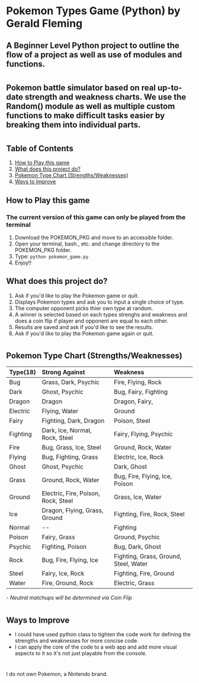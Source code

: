 # **Pokemon Types Game (Python)** by Gerald Fleming

## A Beginner Level Python project to outline the flow of a project as well as use of modules and functions. 
#
## Pokemon battle simulator based on real up-to-date strength and weakness charts. We use the Random() module as well as multiple custom functions to make difficult tasks easier by breaking them into individual parts.

#

## **Table of Contents**
1. [How to Play this game](#how-to-play-this-game)
1. [What does this project do?](#what-does-this-project-do)
1. [Pokemon Type Chart (Strengths/Weaknesses)](#pokemon-type-chart-strengthsweaknesses)
1. [Ways to Improve](#ways-to-improve)


## How to Play this game
### The current version of this game can only be played from the terminal
1. Download the POKEMON_PKG and move to an accessible folder.
2. Open your terminal, bash., etc. and change directory to the POKEMON_PKG folder.
3. Type: `python pokemon_game.py`
4. Enjoy!!

## What does this project do?
1. Ask if you'd like to play the Pokemon game or quit.
2. Displays Pokemon types and ask you to input a single choice of type.
3. The computer opponent picks thier own type at random.
4. A winner is selected based on each types strenghs and weakness and does a coin flip if player and opponent are equal to each other.
5. Results are saved and ask if you'd like to see the results.
6. Ask if you'd like to play the Pokemon game again or quit.

#
## **Pokemon Type Chart (Strengths/Weaknesses)**

|Type(18)   | Strong Against	                 |   Weakness|
| :-------- | :--------- | :---------| 
|Bug	    | Grass, Dark, Psychic	   |Fire, Flying, Rock|
|Dark |Ghost, Psychic|Bug, Fairy, Fighting|
|Dragon	|Dragon	 |Dragon, Fairy, |
|Electric	|Flying, Water	|Ground|
|Fairy	    |Fighting, Dark, Dragon	 | Poison, Steel |
|Fighting | Dark, Ice, Normal, Rock, Steel	  |  Fairy, Flying, Psychic |
|Fire	    | Bug, Grass, Ice, Steel	|Ground, Rock, Water |
|Flying	    |Bug, Fighting, Grass	|Electric, Ice, Rock|
|Ghost	    |Ghost, Psychic	  |Dark, Ghost |
|Grass	    |Ground, Rock, Water |Bug, Fire, Flying, Ice, Poison |
|Ground	    |Electric, Fire, Poison, Rock, Steel	|Grass, Ice, Water|
|Ice	    |Dragon, Flying, Grass, Ground	   | Fighting, Fire, Rock, Steel|
|Normal	    | -- | Fighting |
|Poison	    |Fairy, Grass	 |Ground, Psychic |
|Psychic	 |Fighting, Poison	|Bug, Dark, Ghost |
|Rock	    |Bug, Fire, Flying, Ice	   |Fighting, Grass, Ground, Steel, Water|
|Steel	    |Fairy, Ice, Rock	 |Fighting, Fire, Ground |
|Water	   | Fire, Ground, Rock	 |Electric, Grass|

*- Neutral matchups will be determined via Coin Flip*
#
## Ways to Improve
- I could have used python class to tighten the code work for defining the strengths and weaknesses for more concise code.
- I can apply the core of the code to a web app and add more visual aspects to it so it's not just playable from the console.

#
I do not own Pokemon, a Nintendo brand.